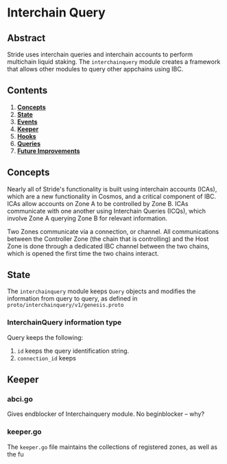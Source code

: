 <!--
order: 0
title: "Epochs Overview"
parent:
  title: "epochs"
-->

# Interchain Query

## Abstract
Stride uses interchain queries and interchain accounts to perform multichain liquid staking. The `interchainquery` module creates a framework that allows other modules to query other appchains using IBC. 

## Contents

1. **[Concepts](#concepts)**
2. **[State](#state)**
3. **[Events](#events)**
4. **[Keeper](#keeper)**  
5. **[Hooks](#hooks)**  
6. **[Queries](#queries)**  
7. **[Future Improvements](#future-improvements)**

## Concepts

Nearly all of Stride's functionality is built using interchain accounts (ICAs), which are a new functionality in Cosmos, and a critical component of IBC. ICAs allow accounts on Zone A to be controlled by Zone B. ICAs communicate with one another using Interchain Queries (ICQs), which involve Zone A querying Zone B for relevant information. 

Two Zones communicate via a connection, or channel. All communications between the Controller Zone (the chain that is controlling) and the Host Zone is done through a dedicated IBC channel between the two chains, which is opened the first time the two chains interact.


## State

The `interchainquery` module keeps `Query` objects and modifies the information from query to query, as defined in `proto/interchainquery/v1/genesis.proto`

### InterchainQuery information type

Query keeps the following:

1. `id` keeps the query identification string.
2. `connection_id` keeps 



## Keeper
### abci.go
Gives endblocker of Interchainquery module. No beginblocker – why?
### keeper.go 
The `keeper.go` file maintains the collections of registered zones, as well as the fu